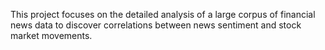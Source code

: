 This project focuses on the detailed analysis of a large corpus of financial news data to discover correlations between news sentiment and stock market movements.